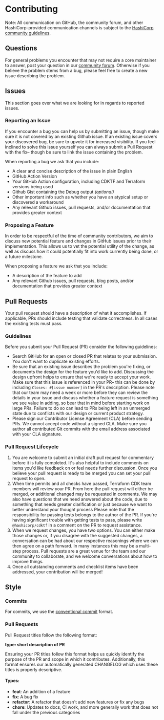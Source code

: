 # Contributing

Note: All communication on GitHub, the community forum, and other HashiCorp-provided communication channels is subject to the [HashiCorp community guidelines](https://www.hashicorp.com/community-guidelines).

## Questions

For general problems you encounter that may not require a core maintainer to answer, post your question in our [community forum](https://discuss.hashicorp.com/c/terraform-core/cdk-for-terraform/). Otherwise if you believe the problem stems from a bug, please feel free to create a new issue describing the problem.

## Issues

This section goes over what we are looking for in regards to reported issues.

### Reporting an Issue

If you encounter a bug you can help us by submitting an issue, though make sure it is not covered by an existing Github issue. If an existing issue covers your discovered bug, be sure to upvote it for increased visibility. If you feel inclined to solve this issue yourself you can always submit a Pull Request with the fix– though be sure to link the issue containing the problem.

When reporting a bug we ask that you include:

- A clear and concise description of the issue in plain English
- GitHub Action Version
- Your GitHub Action configuration, including CDKTF and Terraform versions being used
- Github Gist containing the Debug output _(optional)_
- Other important info such as whether you have an atypical setup or discovered a workaround
- Any relevant Github issues, pull requests, and/or documentation that provides greater context

### Proposing a Feature

In order to be respectful of the time of community contributors, we aim to discuss new potential feature and changes in GitHub issues prior to their implementation. This allows us to vet the potential utility of the change, as well as discuss how it could potentially fit into work currently being done, or a future milestone.

When proposing a feature we ask that you include:

- A description of the feature to add
- Any relevant Github issues, pull requests, blog posts, and/or documentation that provides greater context

## Pull Requests

Your pull request should have a description of what it accomplishes. If applicable, PRs should include testing that validate correctness. In all cases the existing tests must pass.

### Guidelines

Before you submit your Pull Request (PR) consider the following guidelines:

- Search GitHub for an open or closed PR that relates to your submission. You don't want to duplicate existing efforts.
- Be sure that an existing issue describes the problem you're fixing, or documents the design for the feature you'd like to add. Discussing the design upfront helps to ensure that we're ready to accept your work. Make sure that this issue is referenced in your PR– this can be done by including `Closes: #[issue number]` in the PR's description. Please note that our team may need a week or more before they can review the details in your issue and discuss whether a feature request is something we see value in adding, so bear that in mind before starting work on large PRs. Failure to do so can lead to PRs being left in an unmerged state due to conflicts with our design or current product strategy.
- Please sign our Contributor License Agreement (CLA) before sending PRs. We cannot accept code without a signed CLA. Make sure you author all contributed Git commits with the email address associated with your CLA signature.

### Pull Request Lifecycle

1. You are welcome to submit an initial draft pull request for commentary before it is fully completed. It's also helpful to include comments on items you'd like feedback on or feel needs further discussion. Once you believe your pull request is ready to be merged you can set your pull request to open.
2. When time permits and all checks have passed, Terraform CDK team members will review your PR. From here the pull request will either be merged, or additional changed may be requested in comments. We may also have questions that we need answered about the code, due to something that needs greater clarification or just because we want to better understand your thought process Please note that the responsibility for passing tests belongs to the author of the PR. If you're having significant trouble with getting tests to pass, please write `@hashicorp/cdktf` in a comment on the PR to request assistance.
3. When we request changes, you have two options. You can either make those changes or, if you disagree with the suggested changes, a conversation can be had about our respective reasonings where we can then agree on a path forward. In many instances this may be a multi-step process. Pull requests are a great venue for the team and our community to collaborate, and we welcome conversations about how to improve things.
4. Once all outstanding comments and checklist items have been addressed, your contribution will be merged!

## Style

### Commits

For commits, we use the [conventional commit](https://www.conventionalcommits.org/en/v1.0.0/) format.

### Pull Requests

Pull Request titles follow the following format:

**type: short description of PR**

Ensuring your PR titles follow this format helps us quickly identify the purpose of the PR and scope in which it contributes. Additionally, this format ensures our automatically generated CHANGELOG which uses these titles is properly descriptive.

#### Types:

- **feat**: An addition of a feature
- **fix**: A bug fix
- **refactor**: A refactor that doesn't add new features or fix any bugs
- **chore**: Updates to docs, CI work, and more generally work that does not fall under the previous categories
